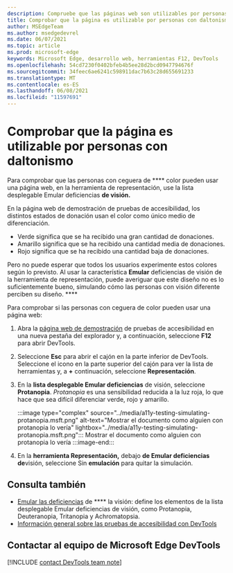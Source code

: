 ```yaml
---
description: Compruebe que las páginas web son utilizables por personas con ceguera de colores mediante la lista desplegable Emular deficiencias de la visión en la herramienta de representación.
title: Comprobar que la página es utilizable por personas con daltonismo
author: MSEdgeTeam
ms.author: msedgedevrel
ms.date: 06/07/2021
ms.topic: article
ms.prod: microsoft-edge
keywords: Microsoft Edge, desarrollo web, herramientas F12, DevTools
ms.openlocfilehash: 54cd7230f0402bfeb4b5ee28d2bcd0947794676f
ms.sourcegitcommit: 34feec6ae6241c598911dac7b63c28d655691233
ms.translationtype: MT
ms.contentlocale: es-ES
ms.lasthandoff: 06/08/2021
ms.locfileid: "11597691"
---
```

# <a name="verify-that-the-page-is-usable-by-people-with-color-blindness"></a>Comprobar que la página es utilizable por personas con daltonismo

<!-- Rendering tool: Emulate vision deficiencies: Protanopia -->

Para comprobar que las personas con ceguera de **** color pueden usar una página web, en la herramienta de representación, use la lista desplegable Emular deficiencias **de visión.**

En la página web de demostración de pruebas de accesibilidad, los distintos estados de donación usan el color como único medio de diferenciación.
*  Verde significa que se ha recibido una gran cantidad de donaciones.
*  Amarillo significa que se ha recibido una cantidad media de donaciones.
*  Rojo significa que se ha recibido una cantidad baja de donaciones.

Pero no puede esperar que todos los usuarios experimente estos colores según lo previsto.  Al usar la característica **Emular** deficiencias de visión de la herramienta de representación, puede averiguar que este diseño no es lo suficientemente bueno, simulando cómo las personas con visión diferente perciben su diseño. ****


Para comprobar si las personas con ceguera de color pueden usar una página web:

1.  Abra la [página web de demostración][DevToolsA11yErrorsDemopage] de pruebas de accesibilidad en una nueva pestaña del explorador y, a continuación, seleccione **F12** para abrir DevTools.

1.  Seleccione **Esc** para abrir el cajón en la parte inferior de DevTools.  Seleccione el icono en la parte superior del cajón para ver la lista de herramientas y, a **+** continuación, seleccione **Representación**.  

1.  En la **lista desplegable Emular deficiencias** de visión, seleccione **Protanopia**.  _Protanopia_ es una sensibilidad reducida a la luz roja, lo que hace que sea difícil diferenciar verde, rojo y amarillo.

    :::image type="complex" source="../media/a11y-testing-simulating-protanopia.msft.png" alt-text="Mostrar el documento como alguien con protanopia lo vería" lightbox="../media/a11y-testing-simulating-protanopia.msft.png":::
        Mostrar el documento como alguien con protanopia lo vería
    :::image-end:::
    
1.  En la **herramienta Representación,** debajo **de Emular deficiencias de**visión, seleccione Sin **emulación** para quitar la simulación.


## <a name="see-also"></a>Consulta también

*  [Emular las deficiencias][DevToolsVisionDeficiencies] de **** la visión: define los elementos de la lista desplegable Emular deficiencias de visión, como Protanopia, Deuteranopia, Tritanopia y Achromatopsia.
*  [Información general sobre las pruebas de accesibilidad con DevTools](accessibility-testing-in-devtools.md)


## <a name="getting-in-touch-with-the-microsoft-edge-devtools-team"></a>Contactar al equipo de Microsoft Edge DevTools  

[!INCLUDE [contact DevTools team note](../includes/contact-devtools-team-note.md)]  


<!-- links -->
[DevToolsVisionDeficiencies]: ./emulate-vision-deficiencies.md "Emular las deficiencias de | Microsoft Docs"
[DevToolsA11yErrorsDemopage]: https://microsoftedge.github.io/DevToolsSamples/a11y-testing/page-with-errors.html "Página web de demostración de pruebas de accesibilidad | GitHub"
